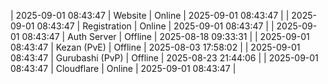 | 2025-09-01 08:43:47 | Website | Online | 2025-09-01 08:43:47 |
| 2025-09-01 08:43:47 | Registration | Online | 2025-09-01 08:43:47 |
| 2025-09-01 08:43:47 | Auth Server | Offline | 2025-08-18 09:33:31 |
| 2025-09-01 08:43:47 | Kezan (PvE) | Offline | 2025-08-03 17:58:02 |
| 2025-09-01 08:43:47 | Gurubashi (PvP) | Offline | 2025-08-23 21:44:06 |
| 2025-09-01 08:43:47 | Cloudflare | Online | 2025-09-01 08:43:47 |
